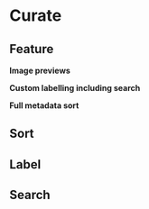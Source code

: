 # Curate

## Feature

**Image previews**

**Custom labelling including search**

**Full metadata sort**

## Sort

## Label

## Search
